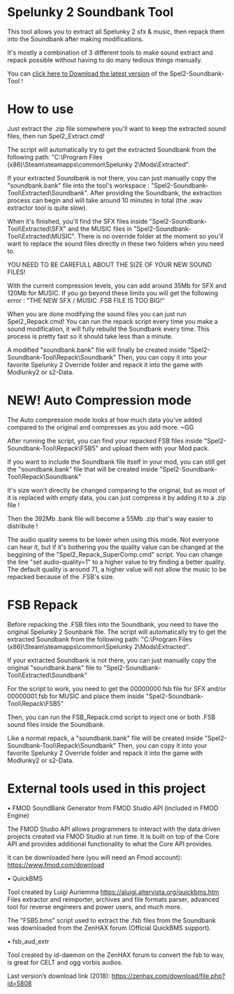 # Spelunky 2 Soundbank Tool

This tool allows you to extract all Spelunky 2 sfx & music, then repack them into the Soundbank after making modifications.

It's mostly a combination of 3 different tools to make sound extract and repack possible without having to do many tedious things manually.

You can [click here to Download the latest version](https://github.com/spelunky-fyi/Spel2-Soundbank-Tool/releases) of the Spel2-Soundbank-Tool !

# How to use

Just extract the .zip file somewhere you'll want to keep the extracted sound files, then run Spel2_Extract.cmd!

The script will automatically try to get the extracted Soundbank from the following path:
"C:\Program Files (x86)\Steam\steamapps\common\Spelunky 2\Mods\Extracted\".

If your extracted Soundbank is not there, you can just manually copy the "soundbank.bank" file into the tool's workspace : "Spel2-Soundbank-Tool\Extracted\Soundbank\". 
After providing the Soundbank, the extraction process can begin and will take around 10 minutes in total (the .wav extractor tool is quite slow).

When it's finished, you'll find the SFX files inside "Spel2-Soundbank-Tool\Extracted\SFX\" and the MUSIC files in "Spel2-Soundbank-Tool\Extracted\MUSIC\". 
There is no override folder at the moment so you'll want to replace the sound files directly in these two folders when you need to.

YOU NEED TO BE CAREFULL ABOUT THE SIZE OF YOUR NEW SOUND FILES!

With the current compression levels, you can add around 35Mb for SFX and 120Mb for MUSIC. 
If you go beyond these limits you will get the following error : "THE NEW SFX / MUSIC .FSB FILE IS TOO BIG!"

When you are done modifying the sound files you can just run Spel2_Repack.cmd! You can run the repack script every time you make a sound modification, it will fully rebuild the Soundbank every time. This process is pretty fast so it should take less than a minute.

A modified "soundbank.bank" file will finally be created inside "Spel2-Soundbank-Tool\Repack\Soundbank\"
Then, you can copy it into your favorite Spelunky 2 Override folder and repack it into the game with Modlunky2 or s2-Data.

# NEW! Auto Compression mode

The Auto compression mode looks at how much data you've added compared to the original and compresses as you add more.
~GG


After running the script, you can find your repacked FSB files inside "Spel2-Soundbank-Tool\Repack\FSB5" and upload them with your Mod pack.

If you want to include the Soundbank file itself in your mod, you can still get the "soundbank.bank" file that will be created inside "Spel2-Soundbank-Tool\Repack\Soundbank\"

It's size won't directly be changed comparing to the original, but as most of it is replaced with empty data, you can just compress it by adding it to a .zip file !

Then the 392Mb .bank file will become a 55Mb .zip that's way easier to distribute !

The audio quality seems to be lower when using this mode. Not everyone can hear it, but if it's bothering you the quality value can be changed at the beggining of the "Spel2_Repack_SuperComp.cmd" script. You can change the line "set audio-quality=1" to a higher value to try finding a better quality. The default quality is around 71, a higher value will not allow the music to be repacked because of the .FSB's size.

# FSB Repack

Before repacking the .FSB files into the Soundbank, you need to have the original Spelunky 2 Sounbank file.
The script will automatically try to get the extracted Soundbank from the following path:
"C:\Program Files (x86)\Steam\steamapps\common\Spelunky 2\Mods\Extracted\".

If your extracted Soundbank is not there, you can just manually copy the original "soundbank.bank" file to "Spel2-Soundbank-Tool\Extracted\Soundbank\"

For the script to work, you need to get the 00000000.fsb file for SFX and/or 00000001.fsb for MUSIC and place them inside "Spel2-Soundbank-Tool\Repack\FSB5"

Then, you can run the FSB_Repack.cmd script to inject one or both .FSB sound files inside the Soundbank.

Like a normal repack, a "soundbank.bank" file will be created inside "Spel2-Soundbank-Tool\Repack\Soundbank\"
Then, you can copy it into your favorite Spelunky 2 Override folder and repack it into the game with Modlunky2 or s2-Data.

# External tools used in this project

•	FMOD SoundBank Generator from FMOD Studio API (included in FMOD Engine)

The FMOD Studio API allows programmers to interact with the data driven projects created via FMOD Studio at run time. It is built on top of the Core API and provides additional functionality to what the Core API provides.

It can be downloaded here (you will need an Fmod account): https://www.fmod.com/download

•	QuickBMS

Tool created by Luigi Auriemma https://aluigi.altervista.org/quickbms.htm
Files extractor and reimporter, archives and file formats parser, advanced tool for reverse engineers and power users, and much more.

The "FSB5.bms" script used to extract the .fsb files from the Soundbank was downloaded from the ZenHAX forum (Official QuickBMS support).

•	fsb_aud_extr

Tool created by id-daemon on the ZenHAX forum to convert the fsb to wav, is great for CELT and ogg vorbis audios.

Last version’s download link (2018): https://zenhax.com/download/file.php?id=5808
